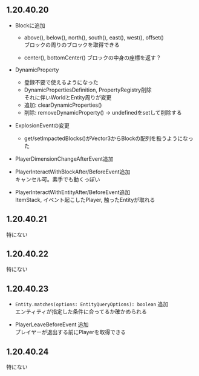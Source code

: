 ## 1.20.40.20
- Blockに追加
  - above(), below(), north(), south(), east(), west(), offset()  
  ブロックの周りのブロックを取得できる

  - center(), bottomCenter()
  ブロックの中身の座標を返す？

- DynamicProperty
  - 登録不要で使えるようになった
  - DynamicPropertiesDefinition, PropertyRegistry削除  
  それに伴いWorldとEntity周りが変更
  - 追加: clearDynamicProperties()
  - 削除: removeDynamicProperty() → undefinedをsetして削除する

- ExplosionEventの変更
  - get/setImpactedBlocks()がVector3からBlockの配列を扱うようになった

- PlayerDimensionChangeAfterEvent追加

- PlayerInteractWithBlockAfter/BeforeEvent追加  
キャンセル可。素手でも動くっぽい

- PlayerInteractWithEntityAfter/BeforeEvent追加  
ItemStack, イベント起こしたPlayer, 触ったEntityが取れる

## 1.20.40.21
特にない

## 1.20.40.22
特にない

## 1.20.40.23
- `Entity.matches(options: EntityQueryOptions): boolean` 追加  
エンティティが指定した条件に合ってるか確かめられる

- PlayerLeaveBeforeEvent 追加  
プレイヤーが退出する前にPlayerを取得できる

## 1.20.40.24
特にない
